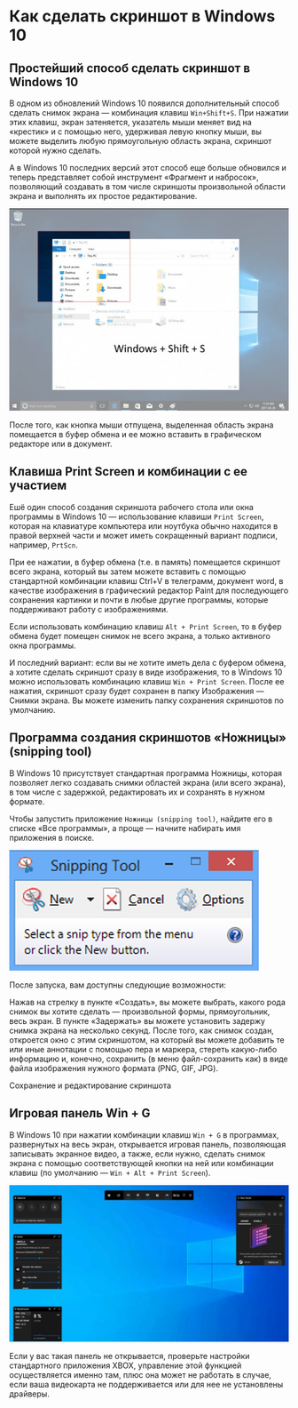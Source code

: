 # Как сделать скриншот в Windows 10

## Простейший способ сделать скриншот в Windows 10

В одном из обновлений Windows 10 появился дополнительный способ сделать снимок экрана — комбинация клавиш `Win+Shift+S`. При нажатии этих клавиш, экран затеняется, указатель мыши меняет вид на «крестик» и с помощью него, удерживая левую кнопку мыши, вы можете выделить любую прямоугольную область экрана, скриншот которой нужно сделать.

А в Windows 10 последних версий этот способ еще больше обновился и теперь представляет собой инструмент «Фрагмент и набросок», позволяющий создавать в том числе скриншоты произвольной области экрана и выполнять их простое редактирование. 

![Win+Shift+S](img/winshifts.jpg)

После того, как кнопка мыши отпущена, выделенная область экрана помещается в буфер обмена и ее можно вставить в графическом редакторе или в документ.

## Клавиша Print Screen и комбинации с ее участием

Ешё один способ создания скриншота рабочего стола или окна программы в Windows 10 — использование клавиши `Print Screen`, которая на клавиатуре компьютера или ноутбука обычно находится в правой верхней части и может иметь сокращенный вариант подписи, например, `PrtScn`.

При ее нажатии, в буфер обмена (т.е. в память) помещается скриншот всего экрана, который вы затем можете вставить с помощью стандартной комбинации клавиш Ctrl+V в телеграмм, документ word, в качестве изображения в графический редактор Paint для последующего сохранения картинки и почти в любые другие программы, которые поддерживают работу с изображениями.

Если использовать комбинацию клавиш `Alt + Print Screen`, то в буфер обмена будет помещен снимок не всего экрана, а только активного окна программы.

И последний вариант: если вы не хотите иметь дела с буфером обмена, а хотите сделать скриншот сразу в виде изображения, то в Windows 10 можно использовать комбинацию клавиш `Win + Print Screen`. После ее нажатия, скриншот сразу будет сохранен в папку Изображения — Снимки экрана. Вы можете изменить папку сохранения скриншотов по умолчанию.

## Программа создания скриншотов «Ножницы» (snipping tool)

В Windows 10 присутствует стандартная программа Ножницы, которая позволяет легко создавать снимки областей экрана (или всего экрана), в том числе с задержкой, редактировать их и сохранять в нужном формате.

Чтобы запустить приложение `Ножницы (snipping tool)`, найдите его в списке «Все программы», а проще — начните набирать имя приложения в поиске.

![snipping tool](img/snippingtool.png)

После запуска, вам доступны следующие возможности:

Нажав на стрелку в пункте «Создать», вы можете выбрать, какого рода снимок вы хотите сделать — произвольной формы, прямоугольник, весь экран.
В пункте «Задержать» вы можете установить задержу снимка экрана на несколько секунд.
После того, как снимок создан, откроется окно с этим скриншотом, на который вы можете добавить те или иные аннотации с помощью пера и маркера, стереть какую-либо информацию и, конечно, сохранить (в меню файл-сохранить как) в виде файла изображения нужного формата (PNG, GIF, JPG).

Сохранение и редактирование скриншота

## Игровая панель Win + G

В Windows 10 при нажатии комбинации клавиш `Win + G` в программах, развернутых на весь экран, открывается игровая панель, позволяющая записывать экранное видео, а также, если нужно, сделать снимок экрана с помощью соответствующей кнопки на ней или комбинации клавиш (по умолчанию — `Win + Alt + Print Screen`).

![Win + G](img/wing.jpg)

Если у вас такая панель не открывается, проверьте настройки стандартного приложения XBOX, управление этой функцией осуществляется именно там, плюс она может не работать в случае, если ваша видеокарта не поддерживается или для нее не установлены драйверы.
